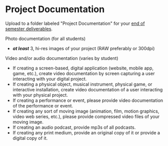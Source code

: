 # Project Documentation

Upload to a folder labeled "Project Documentation" for your [end of semester deliverables](./).

Photo documentation (for all students)

* _**at least**_ 3, hi-res images of your project (RAW preferably or 300dpi)

Video and/or audio documentation (varies by student)

* If creating a screen-based, digital application (website, mobile app, game, etc.), create video documentation by screen capturing a user interacting with your digital project.
* If creating a physical object, musical instrument, physical game, or interactive installation, create video documentation of a user interacting with your physical project.
* If creating a performance or event, please provide video documentation of the performance or event.
* If creating any sort of moving image (animation, film, motion graphics, video web series, etc.), please provide compressed video files of your moving image.
* If creating an audio podcast, provide mp3s of all podcasts.
* If creating any print medium, provide an original copy of it or provide a digital copy of it.
